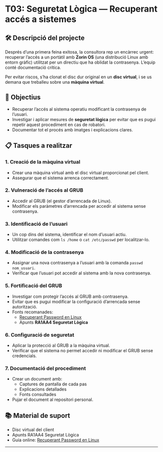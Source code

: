 # T03: Seguretat Lògica — Recuperant accés a sistemes

## 🛠️ Descripció del projecte

Després d’una primera feina exitosa, la consultora rep un encàrrec urgent: recuperar l’accés a un portàtil amb **Zorin OS** (una distribució Linux amb entorn gràfic) utilitzat per un directiu que ha oblidat la contrasenya. L’equip conté documentació crítica.

Per evitar riscos, s’ha clonat el disc dur original en un **disc virtual**, i se us demana que treballeu sobre una **màquina virtual**.

## 🎯 Objectius

- Recuperar l’accés al sistema operatiu modificant la contrasenya de l’usuari.
- Investigar i aplicar mesures de **seguretat lògica** per evitar que es pugui repetir aquest procediment en cas de robatori.
- Documentar tot el procés amb imatges i explicacions clares.

## 📋 Tasques a realitzar

### 1. Creació de la màquina virtual

- Crear una màquina virtual amb el disc virtual proporcionat pel client.
- Assegurar que el sistema arrenca correctament.

### 2. Vulneració de l’accés al GRUB

- Accedir al GRUB (el gestor d’arrencada de Linux).
- Modificar els paràmetres d’arrencada per accedir al sistema sense contrasenya.

### 3. Identificació de l’usuari

- Un cop dins del sistema, identificar el nom d’usuari actiu.
- Utilitzar comandes com `ls /home` o `cat /etc/passwd` per localitzar-lo.

### 4. Modificació de la contrasenya

- Assignar una nova contrasenya a l’usuari amb la comanda `passwd nom_usuari`.
- Verificar que l’usuari pot accedir al sistema amb la nova contrasenya.

### 5. Fortificació del GRUB

- Investigar com protegir l’accés al GRUB amb contrasenya.
- Evitar que es pugui modificar la configuració d’arrencada sense autorització.
- Fonts recomanades:
  - [Recuperant Password en Linux](https://waytoit.wordpress.com/2013/06/06/recuperando-password-en-ubuntu/)
  - Apunts **RA1AA4 Seguretat Lògica**

### 6. Configuració de seguretat

- Aplicar la protecció al GRUB a la màquina virtual.
- Verificar que el sistema no permet accedir ni modificar el GRUB sense credencials.

### 7. Documentació del procediment

- Crear un document amb:
  - Captures de pantalla de cada pas
  - Explicacions detallades
  - Fonts consultades
- Pujar el document al repositori personal.

## 📚 Material de suport

- Disc virtual del client
- Apunts RA1AA4 Seguretat Lògica
- Guia online: [Recuperant Password en Linux](https://waytoit.wordpress.com/2013/06/06/recuperando-password-en-ubuntu/)

---
